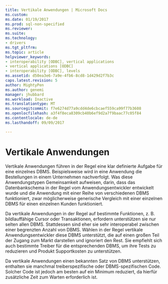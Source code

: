 ```yaml
---
title: Vertikale Anwendungen | Microsoft Docs
ms.custom: 
ms.date: 01/19/2017
ms.prod: sql-non-specified
ms.reviewer: 
ms.suite: 
ms.technology:
- drivers
ms.tgt_pltfrm: 
ms.topic: article
helpviewer_keywords:
- interoperability [ODBC], vertical applications
- vertical applications [ODBC]
- interoperability [ODBC], levels
ms.assetid: d50ea3e6-7a9e-4fb6-8cd8-1d429d2f7b3c
caps.latest.revision: 5
author: MightyPen
ms.author: genemi
manager: jhubbard
ms.workload: Inactive
ms.translationtype: MT
ms.sourcegitcommit: f7e6274d77a9cdd4de6cbcaef559ca99f77b3608
ms.openlocfilehash: a3f4f8eca8309cb40b6ef9d2a7f9baac77c05f84
ms.contentlocale: de-de
ms.lasthandoff: 09/09/2017

---
```

# <a name="vertical-applications"></a>Vertikale Anwendungen
Vertikale Anwendungen führen in der Regel eine klar definierte Aufgabe für eine einzelnes DBMS. Beispielsweise wird in eine Anwendung die Bestellungen in einem Unternehmen nachverfolgt. Was diese Anwendungstypen Gemeinsamkeit aufweisen, darin, dass das Datenbankschema in der Regel vom Anwendungsentwickler entwickelt wurde und die Anwendung mit einer Reihe von verschiedenen DBMS funktioniert, zwar möglicherweise generische Vergleich mit einer einzelnen DBMS für einen einzelnen Kunden funktioniert.  
  
 Da vertikale Anwendungen in der Regel auf bestimmte Funktionen, z. B. bildlauffähige Cursor oder Transaktionen, erfordern unterstützen sie nur selten allen DBMS. Stattdessen sind eher sie sehr interoperabel zwischen einer begrenzten Anzahl von DBMS. Wählen in der Regel vertikale Anwendungsentwickler diese DBMS unterstützt, die auf einen großen Teil der Zugang zum Markt darstellen und ignoriert den Rest. Sie empfiehlt sich auch bestimmte Treiber für die entsprechenden DBMS, um ihre Tests zu reduzieren und Produkt Supportkosten zu unterstützen.  
  
 Da vertikale Anwendungen einen bekannten Satz von DBMS unterstützen, enthalten sie manchmal treiberspezifische oder DBMS-spezifischen Code. Solcher Code ist jedoch am besten auf ein Minimum reduziert, da hierfür zusätzliche Zeit zum Warten erforderlich ist.

